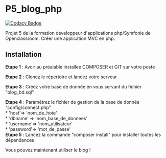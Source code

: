 ﻿# P5_blog_php

[![Codacy Badge](https://api.codacy.com/project/badge/Grade/f9083e57f1054a90a5c3a128ddd00836)](https://app.codacy.com/gh/alleidda/P5_blog_php?utm_source=github.com&utm_medium=referral&utm_content=alleidda/P5_blog_php&utm_campaign=Badge_Grade_Settings)


Projet 5 de la formation developpeur d'applications php/Symfonie de Openclassroom.
Créer une application MVC en php.

## Installation
__Etape 1__ : Avoir au préalable installeé COMPOSER et GIT sur votre poste

__Etape 2__ : Clonez le répertoire et lancez votre serveur

__Etape 3__ : Créez votre base de donnée en vous servant du fichier "blog_bd.sql"

__Etape 4__ : Paramétrez le fichier de gestion de la base de donnée "config/connect.php"  
    * 'host'=> 'nom_de_hote'    
    * 'dbname'  => 'nom_base_de_donnees'  
    * 'username'=> 'nom_utilisateur'  
    * 'password'=> 'mot_de_passe'  
 __Etape 5__ : Lancez la commande "composer install" pour installer toutes les dépendances
    
Vous pouvez maintenant utiliser le blog !




